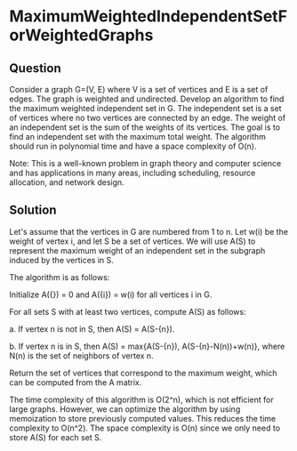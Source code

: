 # MaximumWeightedIndependentSetForWeightedGraphs
## Question
Consider a graph G=(V, E) where V is a set of vertices and E is a set of edges. The graph is weighted and undirected. Develop an algorithm to find the maximum weighted independent set in G. The independent set is a set of vertices where no two vertices are connected by an edge. The weight of an independent set is the sum of the weights of its vertices. The goal is to find an independent set with the maximum total weight. The algorithm should run in polynomial time and have a space complexity of O(n).

Note: This is a well-known problem in graph theory and computer science and has applications in many areas, including scheduling, resource allocation, and network design.

## Solution
Let's assume that the vertices in G are numbered from 1 to n. Let w(i) be the weight of vertex i, and let S be a set of vertices. We will use A(S) to represent the maximum weight of an independent set in the subgraph induced by the vertices in S.

The algorithm is as follows:

Initialize A({}) = 0 and A({i}) = w(i) for all vertices i in G.

For all sets S with at least two vertices, compute A(S) as follows:

a. If vertex n is not in S, then A(S) = A(S-{n}).

b. If vertex n is in S, then A(S) = max{A(S-{n}), A(S-{n}-N(n))+w(n)}, where N(n) is the set of neighbors of vertex n.

Return the set of vertices that correspond to the maximum weight, which can be computed from the A matrix.

The time complexity of this algorithm is O(2^n), which is not efficient for large graphs. However, we can optimize the algorithm by using memoization to store previously computed values. This reduces the time complexity to O(n^2). The space complexity is O(n) since we only need to store A(S) for each set S.
